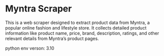 # Myntra Scraper

This is a web scraper designed to extract product data from Myntra, a popular online fashion and lifestyle store. It collects detailed product information like product name, price, brand, description, ratings, and other relevant details from Myntra’s product pages.

python env verson: 3.10
